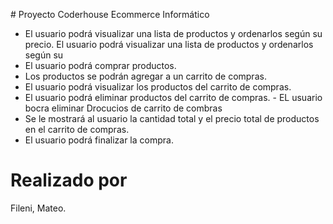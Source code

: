 
# Proyecto Coderhouse Ecommerce Informático

- El usuario podrá visualizar una lista de productos y ordenarlos según su precio. El usuario podrá visualizar una lista de productos y ordenarlos según su
- El usuario podrá comprar productos.
- Los productos se podrán agregar a un carrito de compras.
- El usuario podrá visualizar los productos del carrito de compras.
- El usuario podrá eliminar productos del carrito de compras. - EL usuario bocra eliminar Drocucios de carrito de combras
- Se le mostrará al usuario la cantidad total y el precio total de productos en el carrito de compras.
- El usuario podrá finalizar la compra.

# Realizado por

Fileni, Mateo.